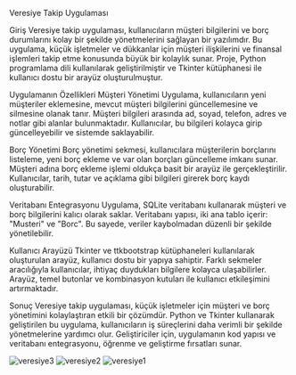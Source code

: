 Veresiye Takip Uygulaması


Giriş
Veresiye takip uygulaması, kullanıcıların müşteri bilgilerini ve borç durumlarını kolay bir şekilde yönetmelerini sağlayan bir yazılımdır. Bu uygulama, küçük işletmeler ve dükkanlar için müşteri ilişkilerini ve finansal işlemleri takip etme konusunda büyük bir kolaylık sunar. Proje, Python programlama dili kullanılarak geliştirilmiştir ve Tkinter kütüphanesi ile kullanıcı dostu bir arayüz oluşturulmuştur.

Uygulamanın Özellikleri
Müşteri Yönetimi
Uygulama, kullanıcıların yeni müşteriler eklemesine, mevcut müşteri bilgilerini güncellemesine ve silmesine olanak tanır. Müşteri bilgileri arasında ad, soyad, telefon, adres ve notlar gibi alanlar bulunmaktadır. Kullanıcılar, bu bilgileri kolayca girip güncelleyebilir ve sistemde saklayabilir.

Borç Yönetimi
Borç yönetimi sekmesi, kullanıcılara müşterilerin borçlarını listeleme, yeni borç ekleme ve var olan borçları güncelleme imkanı sunar. Müşteri adına borç ekleme işlemi oldukça basit bir arayüz ile gerçekleştirilir. Kullanıcılar, tarih, tutar ve açıklama gibi bilgileri girerek borç kaydı oluşturabilir.

Veritabanı Entegrasyonu
Uygulama, SQLite veritabanı kullanarak müşteri ve borç bilgilerini kalıcı olarak saklar. Veritabanı yapısı, iki ana tablo içerir: "Musteri" ve "Borc". Bu sayede, veriler kaybolmadan düzenli bir şekilde yönetilebilir.

Kullanıcı Arayüzü
Tkinter ve ttkbootstrap kütüphaneleri kullanılarak oluşturulan arayüz, kullanıcı dostu bir yapıya sahiptir. Farklı sekmeler aracılığıyla kullanıcılar, ihtiyaç duydukları bilgilere kolayca ulaşabilirler. Arayüz, temel butonlar ve kombinasyon kutuları ile kullanıcı etkileşimini artırmaktadır.

Sonuç
Veresiye takip uygulaması, küçük işletmeler için müşteri ve borç yönetimini kolaylaştıran etkili bir çözümdür. Python ve Tkinter kullanarak geliştirilen bu uygulama, kullanıcıların iş süreçlerini daha verimli bir şekilde yönetmelerine yardımcı olur. Geliştiriciler için, uygulamanın kod yapısı ve veritabanı entegrasyonu, öğrenme ve geliştirme fırsatları sunar.

![veresiye3](https://github.com/user-attachments/assets/f066769a-ca66-4b9c-8800-f0c0f8f33714)
![veresiye2](https://github.com/user-attachments/assets/46220d41-8d04-482a-b497-37081429b86b)
![veresiye1](https://github.com/user-attachments/assets/998a85d4-012b-4ad9-96b1-f57be6471d27)
